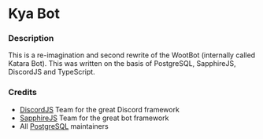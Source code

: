 # Kya Bot

### Description

This is a re-imagination and second rewrite of the WootBot (internally called Katara Bot).
This was written on the basis of PostgreSQL, SapphireJS, DiscordJS and TypeScript.

### Credits

- [DiscordJS](https://github.com/discordjs) Team for the great Discord framework
- [SapphireJS](https://github.com/sapphiredev) Team for the great bot framework
- All [PostgreSQL](https://www.postgresql.org) maintainers